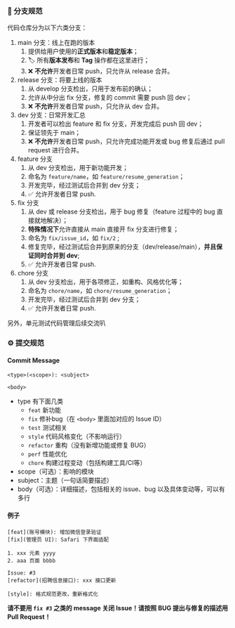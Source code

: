 ### 🎋 分支规范

代码仓库分为以下六类分支：

1. main 分支：线上在跑的版本
   1. 提供给用户使用的**正式版本**和**稳定版本**；
   2. 🏷️ 所有**版本发布**和 **Tag** 操作都在这里进行；
   3. ❌ **不允许**开发者日常 push，只允许从 release 合并。
2. release 分支：将要上线的版本
   1. 从 develop 分支检出，只用于发布前的确认；
   2. 允许从中分出 fix 分支，修复的 commit 需要 push 回 dev；
   3. ❌ **不允许**开发者日常 push，只允许从 dev 合并。
3. dev 分支：日常开发汇总
   1. 开发者可以检出 feature 和 fix 分支，开发完成后 push 回 dev；
   2. 保证领先于 main；
   3. ❌ **不允许**开发者日常 push，只允许完成功能开发或 bug 修复后通过 pull request 进行合并。
4. feature 分支
   1. 从 dev 分支检出，用于新功能开发；
   2. 命名为 `feature/name`，如 `feature/resume_generation`；
   3. 开发完毕，经过测试后合并到 dev 分支；
   4. ✅ 允许开发者日常 push.
5. fix 分支
   1. 从 dev 或 release 分支检出，用于 bug 修复（feature 过程中的 bug 直接就地解决）；
   2. **特殊情况下**允许直接从 main 直接开 fix 分支进行修复；
   3. 命名为 `fix/issue_id`，如 `fix/2` ;
   4. 修复完毕，经过测试后合并到原来的分支（dev/release/main），**并且保证同时合并到 dev**;
   5. ✅ 允许开发者日常 push.
6. chore 分支
   1. 从 dev 分支检出，用于各项修正，如重构、风格优化等；
   2. 命名为 `chore/name`，如 `chore/resume_generation`；
   3. 开发完毕，经过测试后合并到 dev 分支；
   4. ✅ 允许开发者日常 push.

另外，单元测试代码管理后续交流叭

### ⚙ 提交规范

#### Commit Message

```
<type>(<scope>): <subject>

<body>
```

- type 有下面几类
  - `feat` 新功能
  - `fix` 修补bug（在 `<body>` 里面加对应的 Issue ID）
  - `test` 测试相关
  - `style` 代码风格变化（不影响运行）
  - `refactor` 重构（没有新增功能或修复 BUG）
  - `perf` 性能优化
  - `chore` 构建过程变动（包括构建工具/CI等）
- scope（可选）：影响的模块
- subject：主题（一句话简要描述）
- body（可选）：详细描述，包括相关的 issue、bug 以及具体变动等，可以有多行

#### 例子

```
[feat](账号模块): 增加微信登录验证
[fix](管理员 UI): Safari 下界面适配

1. xxx 元素 yyyy
2. aaa 页面 bbbb

Issue: #3
[refactor](招聘信息接口): xxx 接口更新
```



```
[style]: 格式规范更改，重新格式化
```

**请不要用 `fix #3` 之类的 message 关闭 Issue！请按照 BUG 提出与修复的描述用 Pull Request！**
